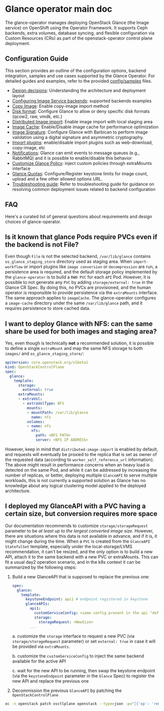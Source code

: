 # Glance operator main doc

The glance-operator manages deploying OpenStack Glance (the Image service) on
OpenShift using the Operator Framework. It supports Ceph backends, extra
volumes, database syncing, and flexible configuration via Custom Resources
(CRs) as part of the openstack-operator control plane deployment.

## Configuration Guide

This section provides an outline of the configuration options, backend
integration, samples and use cases supported by the Glance Operator. For
detailed guides and examples, refer to the provided
[config/samples](../config/samples) files.

- [Design decisions](design-decisions.md): Understanding the architecture and
  deployment layout
- [Configuring Image Service backends](../config/samples/backends): supported
  backends examples
- [Copy Image](../config/samples/copy_image): Enable copy-image import method
- [Disk format](../config/samples/disk_formats): Configure Glance to allow or
  deny specific disk formats (qcow2, raw, vmdk, etc.)
- [Distributed Image import](../config/samples/distributed_image_import):
  Enable image import with local staging area
- [Image Cache](../config/samples/image_cache): Enable/Disable image cache for
  performance optimization
- [Image Signature](../config/samples/image_signature): Configure Glance with
  Barbican to perform image validation using a digital signature and asymmetric
  cryptography.
- [Import plugins](../config/samples/import_plugins): enable/disable import
  plugins such as web-download, copy-image, etc
- [Notifications](../config/samples/notifications): Glance can emit events to
  message queues (e.g., RabbitMQ) and it is possible to enable/disable this
  behavior
- [Customize Glance Policy](../config/samples/policy): inject custom policies
  through extraMounts interface
- [Glance Quotas](../config/samples/quotas): Configure/Register keystone limits
  for image count, upload and a few other allowed options URL.
- [Troubleshooting guide](troubleshooting.md): Refer to troubleshooting guide
  for guidance on resolving common deployment issues related to backend
  configuration

## FAQ

Here's a curated list of general questions about requirements and design
choices of glance-operator.

## Is it known that glance Pods require PVCs even if the backend is not File?

Even though `File` is not the selected backend, `/var/lib/glance` contains
`os_glance_staging_store` directory used as staging area. When
`import-workflow` or import plugins like `image conversion` or `decompression`
are run, a persistence area is required, and the default storage policy
implemented by the `glance-operator` is to build a `RWO PVC` for each `API`
Pod. However, it is possible to not generate any `PVC` by adding
`storage/external: true` in the Glance CR Spec. By doing this, no PVCs are
provisioned, and the human operator is responsible to provide persistence via
the `extraMounts` interface. The same approach applies to `imageCache`. The
glance-operator configures a `image-cache` directory under the same
`/var/lib/glance` path, and it requires persistence to store cached data.

## I want to deploy Glance with NFS: can the same share be used for both images and staging area?

Yes, even though is technically **not** a recommended solution, it is possible
to define a single `extraMount` and map the same NFS storage to both `images/`
and `os_glance_staging_store/`:

```yaml
apiVersion: core.openstack.org/v1beta1
kind: OpenStackControlPlane
spec:
  glance:
    template:
      storage:
        external: true
      extraMounts:
      - extraVol:
        - extraVolType: NFS
          mounts:
          - mountPath: /var/lib/glance
            name: nfs
          volumes:
          - name: nfs
            nfs:
              path: <NFS PATH>
              server: <NFS IP ADDRESS>
```

However, keep in mind that `distributed-image-import` is enabled by default,
and requests will eventually be proxied to the replica that is set as owner of
the requested data (according to `worker_self_reference_url` information). The
above might result in performance concerns when an heavy load is detected on
the same Pod, and while it can be addressed by increasing the number of replicas,
or better, deploying multiple `GlanceAPI` to serve multiple workloads, this is
not currently a supported solution as Glance has no knowledge about any logical
clustering model applied to the deployed architecture.

## I deployed my GlanceAPI with a PVC having a certain size, but conversion requires more space

Our documentation recommends to customize `storage/storageRequest` parameter
to be _at least up to the largest converted image size_. However, there are
situations where this data is not available in advance, and if it is, it might
change during the time.
When a `PVC` is created from the `GlanceAPI` `StatefulSet` template, especially
under the local-storage/LVMS recommendation, it can't be resized, and the only
option is to build a new API, attach it to the same backend with a new PVC or
extraMounts.
This can fit a usual day2 operation scenario, and in the k8s context it can be
summarized by the following steps:

1. Build a new GlanceAPI that is supposed to replace the previous one:

    ```yaml
    spec:
      glance:
        template:
          keystoneEndpoint: api1 # endpoint registered in keystone
          glanceAPIs:
            api1:
              customServiceConfig: <same config present in the api "default">
              storage:
                storageRequest: <NewSize>
            ...
    ```

    a. customize the `storage` interface to request a new PVC (via
    `storage/storageRequest` parameter) or set `external: true` in case it will
    be provided via `extraMounts`.

    b. customize the `customServiceConfig` to inject the same backend available
    for the active API

    c. wait for the new API to be running, then swap the keystone endpoint (via
    the `keystoneEndpoint` parameter in the `Glance` Spec) to register the new
    API and replace the previous one

2. Decommission the previous `GlanceAPI` by patching the `OpenStackControlPlane`

```bash
oc -n openstack patch osctlplane openstack --type=json -p="[{'op': 'remove', 'path': '/spec/glance/template/glanceAPIs/default'}]"
```
